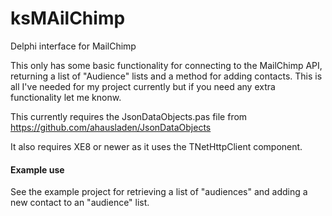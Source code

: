 # ksMAilChimp
Delphi interface for MailChimp

This only has some basic functionality for connecting to the MailChimp API, returning a list of "Audience" lists and a method for adding contacts.  This is all I've needed for my project currently but if you need any extra functionality let me knonw.

This currently requires the JsonDataObjects.pas file from https://github.com/ahausladen/JsonDataObjects

It also requires XE8 or newer as it uses the TNetHttpClient component. 

#### Example use

See the example project for retrieving a list of "audiences" and adding a new contact to an "audience" list.